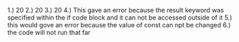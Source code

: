 
1.) 20
2.) 20
3.) 20
4.) This gave an error because the result keyword was specified within the if code block and it can not be accessed outside of it
5.) this would gove an error because the value of const can npt be changed
6.) the code will not run that far

